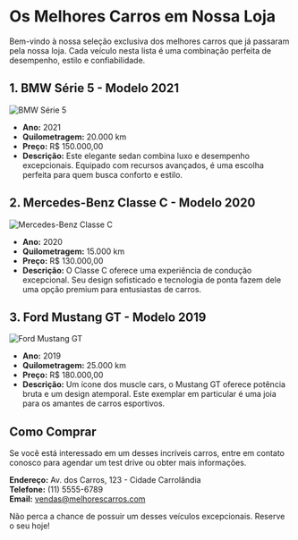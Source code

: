 # Os Melhores Carros em Nossa Loja

Bem-vindo à nossa seleção exclusiva dos melhores carros que já passaram pela nossa loja. Cada veículo nesta lista é uma combinação perfeita de desempenho, estilo e confiabilidade.

## 1. BMW Série 5 - Modelo 2021

![BMW Série 5](https://upload.wikimedia.org/wikipedia/commons/5/52/BMW_G30_FL_IMG_5351.jpg)

- **Ano:** 2021
- **Quilometragem:** 20.000 km
- **Preço:** R$ 150.000,00
- **Descrição:** Este elegante sedan combina luxo e desempenho excepcionais. Equipado com recursos avançados, é uma escolha perfeita para quem busca conforto e estilo.

## 2. Mercedes-Benz Classe C - Modelo 2020

![Mercedes-Benz Classe C](https://cdn.motor1.com/images/mgl/qnAOz/s1/mercedes-c-klasse-limousine-2021.jpg)

- **Ano:** 2020
- **Quilometragem:** 15.000 km
- **Preço:** R$ 130.000,00
- **Descrição:** O Classe C oferece uma experiência de condução excepcional. Seu design sofisticado e tecnologia de ponta fazem dele uma opção premium para entusiastas de carros.

## 3. Ford Mustang GT - Modelo 2019

![Ford Mustang GT](https://hips.hearstapps.com/hmg-prod/images/img-2033-jpg-64bec5598090f.jpg?crop=0.752xw:1.00xh;0.129xw,0&resize=1200:*)

- **Ano:** 2019
- **Quilometragem:** 25.000 km
- **Preço:** R$ 180.000,00
- **Descrição:** Um ícone dos muscle cars, o Mustang GT oferece potência bruta e um design atemporal. Este exemplar em particular é uma joia para os amantes de carros esportivos.

## Como Comprar

Se você está interessado em um desses incríveis carros, entre em contato conosco para agendar um test drive ou obter mais informações.

**Endereço:** Av. dos Carros, 123 - Cidade Carrolândia  
**Telefone:** (11) 5555-6789  
**Email:** vendas@melhorescarros.com

Não perca a chance de possuir um desses veículos excepcionais. Reserve o seu hoje!

